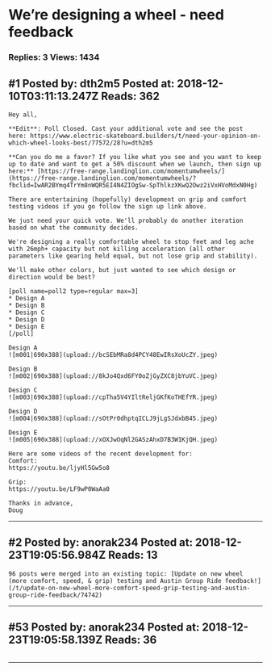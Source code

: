 # We&rsquo;re designing a wheel - need feedback

### Replies: 3 Views: 1434

## \#1 Posted by: dth2m5 Posted at: 2018-12-10T03:11:13.247Z Reads: 362

```
Hey all,

**Edit**: Poll Closed. Cast your additional vote and see the post here: https://www.electric-skateboard.builders/t/need-your-opinion-on-which-wheel-looks-best/77572/28?u=dth2m5

**Can you do me a favor? If you like what you see and you want to keep up to date and want to get a 50% discount when we launch, then sign up here:** [https://free-range.landinglion.com/momentumwheels/](https://free-range.landinglion.com/momentumwheels/?fbclid=IwAR2BYmq4TrYm8nWQR5EI4N4ZIOgSw-SpThlkzXKwQ2Owz2iVxHVoMdxN0Hg)

There are entertaining (hopefully) development on grip and comfort testing videos if you go follow the sign up link above.

We just need your quick vote. We'll probably do another iteration based on what the community decides. 

We're designing a really comfortable wheel to stop feet and leg ache with 26mph+ capacity but not killing acceleration (all other parameters like gearing held equal, but not lose grip and stability). 

We'll make other colors, but just wanted to see which design or direction would be best?

[poll name=poll2 type=regular max=3]
* Design A
* Design B
* Design C
* Design D
* Design E
[/poll]

Design A
![m001|690x388](upload://bcSEbMRa8d4PCY48EwIRsXoUcZY.jpeg) 

Design B
![m002|690x388](upload://8kJo4Qxd6FY0oZjGyZXC8jbYuVC.jpeg) 

Design C
![m003|690x388](upload://cpTha5V4YIltReljGKfKoTHEfYR.jpeg) 

Design D
![m004|690x388](upload://sOtPr0dhptqICLJ9jLgSJdxbB45.jpeg) 

Design E
![m005|690x388](upload://xOXJwOqNl2GASzAhxD7B3W1KjQH.jpeg) 

Here are some videos of the recent development for:
Comfort:
https://youtu.be/ljyHl5Gw5o8

Grip:
https://youtu.be/LF9wP0WaAa0

Thanks in advance,
Doug
```

---
## \#2 Posted by: anorak234 Posted at: 2018-12-23T19:05:56.984Z Reads: 13

```
96 posts were merged into an existing topic: [Update on new wheel (more comfort, speed, & grip) testing and Austin Group Ride feedback!](/t/update-on-new-wheel-more-comfort-speed-grip-testing-and-austin-group-ride-feedback/74742)
```

---
## \#53 Posted by: anorak234 Posted at: 2018-12-23T19:05:58.139Z Reads: 36

```

```

---
